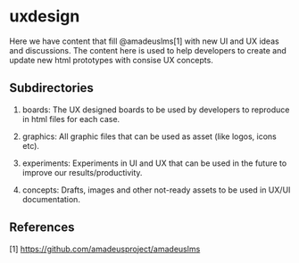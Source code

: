 # uxdesign

Here we have content that fill @amadeuslms[1] with new UI and UX ideas and discussions.
The content here is used to help developers to create and update new html prototypes with consise UX concepts.

## Subdirectories

1. boards: 
	The UX designed boards to be used by developers to reproduce in html files for each case.

2. graphics: 
	All graphic files that can be used as asset (like logos, icons etc).

3. experiments: 
	Experiments in UI and UX that can be used in the future to improve our results/productivity.

4. concepts: 
	Drafts, images and other not-ready assets to be used in UX/UI documentation.

## References

[1] https://github.com/amadeusproject/amadeuslms